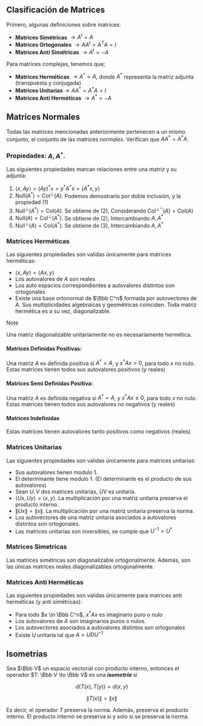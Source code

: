 ## Clasificación de Matrices

Primero, algunas definiciones sobre matrices:

- **Matrices Simétricas** $\to A^t = A$
- **Matrices Ortogonales** $\to A A^t = A^T A = I$
- **Matrices Anti Simétricas** $\to A^t = -A$

Para matrices complejas, tenemos que;

- **Matrices Herméticas** $\to A^* = A$, donde $A^*$ representa la matriz adjunta (transpuesta y conjugada)
- **Matrices Unitarias**$\to A A^* = A^* A = I$
- **Matrices Anti Herméticas** $\to A^* = -A$

## Matrices Normales

Todas las matrices mencionadas anteriormente pertenecen a un mismo conjunto, el conjunto de las matrices *normales*. Verifican que $A A^* = A^* A$.

### Propiedades: $A, A^*$.

Las siguientes propiedades marcan relaciones entre una matriz y su adjunta:

1. $\langle x, Ay \rangle =(Ay)^*x = y^*A^*x = \langle A^*x, y\rangle$
2. $\text{Null}(A^*) = \text{Col}^\perp(A)$. Podemos demostrarlo por doble inclusión, y la propiedad $(1)$
3. $\text{Null}^\perp(A^*) = \text{Col}(A)$. Se obtiene de $(2)$, Considerando $\text{Col}^{\perp^\perp}(A) = \text{Col}(A)$
4. $\text{Null}(A) = \text{Col}^\perp(A^*)$. Se obtiene de $(2)$, Intercambiando $A, A^*$
5. $\text{Null}^\perp(A) = \text{Col}(A^*)$. Se obtiene de $(3)$, Intercambiando $A, A^*$

### Matrices Herméticas

Las siguientes propiedades son validas únicamente para matrices herméticas:

- $\langle x, Ay \rangle =\langle Ax, y\rangle$
- Los autovalores de $A$ son reales
- Los auto espacios correspondientes a autovalores distintos son ortogonales
- Existe una base ortonormal de $\Bbb C^n$ formada por autovectores de $A$. Sus multiplicidades algebraicas y geométricas coinciden. Toda matriz hermética es a su vez, diagonalizable.

> [!note]
> Una matriz diagonalizable unitariamente no es necesariamente hermética.

#### Matrices Definidas Positivas:

Una matriz $A$ es definida positiva si $A^* = A$, y $x^* Ax > 0$, para todo $x$ no nulo. Estas matrices tienen todos sus autovalores positivos (y reales)

#### Matrices Semi Definidas Positiva:

Una matriz $A$ es definida negativa si $A^* = A$, y $x^* Ax \geq 0$, para todo $x$ no nulo. Estas matrices tienen todos sus autovalores no negativos (y reales)

#### Matrices Indefinidas

Estas matrices tienen autovalores tanto positivos como negativos (reales)

### Matrices Unitarias

Las siguientes propiedades son validas únicamente para matrices unitarias:

- Sus autovalores tienen modulo $1$.
- El determinante tiene modulo $1$. (El determinante es el producto de sus autovalores)
- Sean $U,V$ dos matrices unitarias, $UV$ es unitaria.
- $\langle Ux, Uy \rangle = \langle x, y\rangle$. La multiplicación por una matriz unitaria preserva el producto interno.
- $\|Ux\| = \|x\|$. La multiplicación por una matriz unitaria preserva la norma.
- Los autovectores de una matriz unitaria asociados a autovalores distintos son ortogonales.
- Las matrices unitarias son inversibles, se cumple que $U^{-1} = U^*$

### Matrices Simetricas

Las matrices simétricas son diagonalizable ortogonalmente. Además, son las únicas matrices reales diagonalizables ortogonalmente.

### Matrices Anti Herméticas

Las siguientes propiedades son validas únicamente para matrices anti herméticas (y anti simétricas):

- Para todo $x \in \Bbb C^n$, $x^* A x$ es imaginario puro o nulo
- Los autovalores de $A$ son imaginarios puros o nulos.
- Los autovectores asociados a autovalores distintos son ortogonales
- Existe $U$ unitaria tal que $A = U DU^{-1}$

## Isometrías

Sea $\Bbb V$ un espacio vectorial con producto interno, entonces el operador $T: \Bbb V \to \Bbb V$ es una ***isometría*** si

$$
d(T(x), T(y)) = d(x,y)
$$

$$
\|T(x)\| = \|x\|
$$

Es decir, el operador $T$ preserva la norma. Además, preserva el producto interno. El producto interno se preserva si y solo si se preserva la norma.

